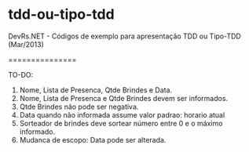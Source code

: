 tdd-ou-tipo-tdd
===============

DevRs.NET - Códigos de exemplo para apresentação TDD ou Tipo-TDD (Mar/2013)

===============

TO-DO:

1) Nome, Lista de Presenca, Qtde Brindes e Data.<br>
2) Nome, Lista de Presenca e Qtde Brindes devem ser informados.<br> 
3) Qtde Brindes não pode ser negativa.
4) Data quando não informada assume valor padrao: horario atual<br>
5) Sorteador de brindes deve sortear número entre 0 e o máximo informado.<br>
6) Mudanca de escopo: Data pode ser alterada.<br>
